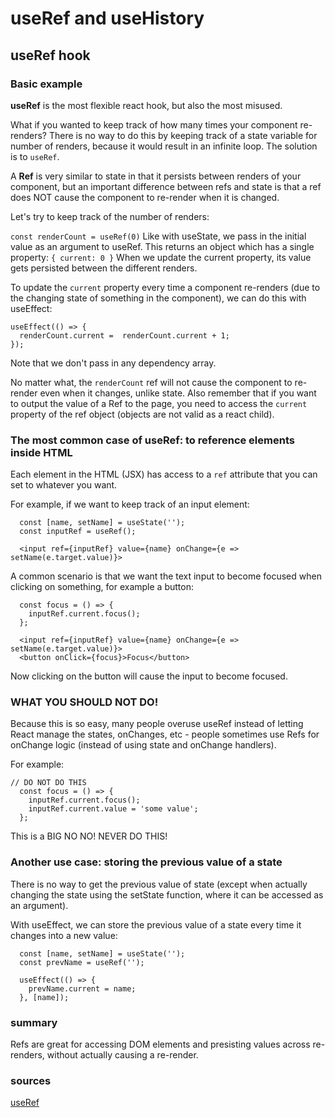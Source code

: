 # useRef and useHistory

## useRef hook

### Basic example 

**useRef** is the most flexible react hook, but also the most misused. 

What if you wanted to keep track of how many times your component re-renders? There is no way to do this by keeping track of a state variable for number of renders, because it would result in an infinite loop. The solution is to `useRef`. 

A **Ref** is very similar to state in that it persists between renders of your component, but an important difference between refs and state is that a ref does NOT cause the component to re-render when it is changed. 

Let's try to keep track of the number of renders: 

`const renderCount = useRef(0)`
Like with useState, we pass in the initial value as an argument to useRef. This returns an object which has a single property: `{ current: 0 }`
When we update the current property, its value gets persisted between the different renders. 

To update the `current` property every time a component re-renders (due to the changing state of something in the component), we can do this with useEffect:

```
useEffect(() => {
  renderCount.current =  renderCount.current + 1;
});
```
Note that we don't pass in any dependency array. 

No matter what, the `renderCount` ref will not cause the component to re-render even when it changes, unlike state. Also remember that if you want to output the value of a Ref to the page, you need to access the `current` property of the ref object (objects are not valid as a react child).

### The most common case of useRef: to reference elements inside HTML

Each element in the HTML (JSX) has access to a `ref` attribute that you can set to whatever you want. 

For example, if we want to keep track of an input element: 
```
  const [name, setName] = useState(''); 
  const inputRef = useRef();

  <input ref={inputRef} value={name} onChange={e => setName(e.target.value)}>
```

A common scenario is that we want the text input to become focused when clicking on something, for example a button: 

```
  const focus = () => {
    inputRef.current.focus();
  };

  <input ref={inputRef} value={name} onChange={e => setName(e.target.value)}>
  <button onClick={focus}>Focus</button>
```

Now clicking on the button will cause the input to become focused. 

### WHAT YOU SHOULD NOT DO! 

Because this is so easy, many people overuse useRef instead of letting React manage the states, onChanges, etc - people sometimes use Refs for onChange logic (instead of using state and onChange handlers).

For example: 

```
// DO NOT DO THIS
  const focus = () => {
    inputRef.current.focus();
    inputRef.current.value = 'some value';
  };
```

This is a BIG NO NO! NEVER DO THIS!

### Another use case: storing the previous value of a state

There is no way to get the previous value of state (except when actually changing the state using the setState function, where it can be accessed as an argument).

With useEffect, we can store the previous value of a state every time it changes into a new value:

```
  const [name, setName] = useState(''); 
  const prevName = useRef('');

  useEffect(() => {
    prevName.current = name;
  }, [name]);

```

### summary

Refs are great for accessing DOM elements and presisting values across re-renders, without actually causing a re-render. 


### sources 
[useRef](https://www.youtube.com/watch?v=t2ypzz6gJm0)